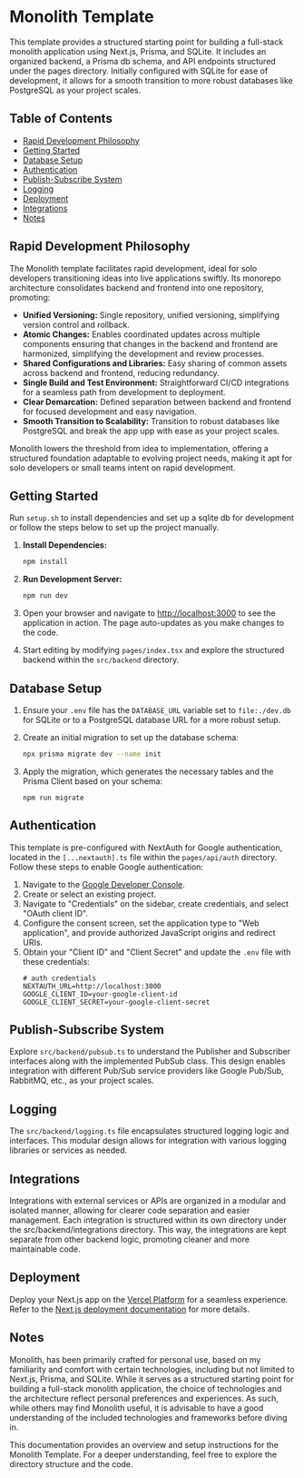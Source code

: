 # Monolith Template
<!--LLM-->
This template provides a structured starting point for building a full-stack monolith application using Next.js, Prisma, and SQLite. It includes an organized backend, a Prisma db schema, and API endpoints structured under the pages directory. Initially configured with SQLite for ease of development, it allows for a smooth transition to more robust databases like PostgreSQL as your project scales.
<!--LLM-->
## Table of Contents

- [Rapid Development Philosophy](#rapid-development-philosophy)
- [Getting Started](#getting-started)
- [Database Setup](#database-setup)
- [Authentication](#authentication)
- [Publish-Subscribe System](#publish-subscribe-system)
- [Logging](#logging)
- [Deployment](#deployment)
- [Integrations](#integrations)
- [Notes](#notes)

## Rapid Development Philosophy

The Monolith template facilitates rapid development, ideal for solo developers transitioning ideas into live applications swiftly. Its monorepo architecture consolidates backend and frontend into one repository, promoting:

- **Unified Versioning:** Single repository, unified versioning, simplifying version control and rollback.
- **Atomic Changes:** Enables coordinated updates across multiple components ensuring that changes in the backend and frontend are harmonized, simplifying the development and review processes.
- **Shared Configurations and Libraries:** Easy sharing of common assets across backend and frontend, reducing redundancy.
- **Single Build and Test Environment:** Straightforward CI/CD integrations for a seamless path from development to deployment.
- **Clear Demarcation:** Defined separation between backend and frontend for focused development and easy navigation.
- **Smooth Transition to Scalability:** Transition to robust databases like PostgreSQL and break the app upp with ease as your project scales.

Monolith lowers the threshold from idea to implementation, offering a structured foundation adaptable to evolving project needs, making it apt for solo developers or small teams intent on rapid development.

## Getting Started

Run `setup.sh` to install dependencies and set up a sqlite db for development or follow the steps below to set up the project manually.

1. **Install Dependencies:**
    ```bash
    npm install
    ```

2. **Run Development Server:**
    ```bash
    npm run dev
    ```

3. Open your browser and navigate to [http://localhost:3000](http://localhost:3000) to see the application in action. The page auto-updates as you make changes to the code.

4. Start editing by modifying `pages/index.tsx` and explore the structured backend within the `src/backend` directory.

## Database Setup

1. Ensure your `.env` file has the `DATABASE_URL` variable set to `file:./dev.db` for SQLite or to a PostgreSQL database URL for a more robust setup.

2. Create an initial migration to set up the database schema:
    ```bash
    npx prisma migrate dev --name init
    ```

3. Apply the migration, which generates the necessary tables and the Prisma Client based on your schema:
   ```
   npm run migrate 
   ```

## Authentication

This template is pre-configured with NextAuth for Google authentication, located in the `[...nextauth].ts` file within the `pages/api/auth` directory. Follow these steps to enable Google authentication:

1. Navigate to the [Google Developer Console](https://console.developers.google.com/).
2. Create or select an existing project.
3. Navigate to "Credentials" on the sidebar, create credentials, and select "OAuth client ID".
4. Configure the consent screen, set the application type to "Web application", and provide authorized JavaScript origins and redirect URIs.
5. Obtain your "Client ID" and "Client Secret" and update the `.env` file with these credentials:
    ```env
    # auth credentials
    NEXTAUTH_URL=http://localhost:3000
    GOOGLE_CLIENT_ID=your-google-client-id
    GOOGLE_CLIENT_SECRET=your-google-client-secret
    ```

## Publish-Subscribe System

Explore `src/backend/pubsub.ts` to understand the Publisher and Subscriber interfaces along with the implemented PubSub class. This design enables integration with different Pub/Sub service providers like Google Pub/Sub, RabbitMQ, etc., as your project scales.

## Logging

The `src/backend/logging.ts` file encapsulates structured logging logic and interfaces. This modular design allows for integration with various logging libraries or services as needed.

## Integrations

Integrations with external services or APIs are organized in a modular and isolated manner, allowing for clearer code separation and easier management. Each integration is structured within its own directory under the src/backend/integrations directory. This way, the integrations are kept separate from other backend logic, promoting cleaner and more maintainable code.

## Deployment

Deploy your Next.js app on the [Vercel Platform](https://vercel.com/new?utm_medium=default-template&filter=next.js&utm_source=create-next-app&utm_campaign=create-next-app-readme) for a seamless experience. Refer to the [Next.js deployment documentation](https://nextjs.org/docs/deployment) for more details.

## Notes

Monolith, has been primarily crafted for personal use, based on my familiarity and comfort with certain technologies, including but not limited to Next.js, Prisma, and SQLite. While it serves as a structured starting point for building a full-stack monolith application, the choice of technologies and the architecture reflect personal preferences and experiences. As such, while others may find Monolith useful, it is advisable to have a good understanding of the included technologies and frameworks before diving in.

This documentation provides an overview and setup instructions for the Monolith Template. For a deeper understanding, feel free to explore the directory structure and the code.

